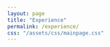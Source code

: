 ```yaml
---
layout: page
title: "Experience"
permalink: /experience/
css: "/assets/css/mainpage.css"
---
```


<div class="spacer"></div>

<!-- Step 1 -->
<div class="experience-step" data-observe>
  <div class="container">
    <div class="circle">
      <p><span class="bold-text">JSPS Research Fellow (DC1)</span><br>
      at the University of Tokyo</p>
    </div>
    <img src="/qanat_website/assets/img/custom-arrow.png" class="rotate-image fadein-up fadein-delay-2">
    <ul class="custom-bullets">
      <li><span class="bold-text">Apr 2016 - Mar 2019</span></li>
      <li>Aug 2017, Aug 2018, Visitor at Perimeter Institute</li>
      <li>Sep 2018 - Oct 2018, Visitor at Cornell University</li>
    </ul>
  </div>
</div>

<!-- Step 2 -->
<div class="experience-step" data-observe>
  <div class="container">
    <div class="circle">
      <p><span class="bold-text">Special Postdoctoral Researcher</span><br>
      at RIKEN iTHEMS (Apr 2019 - Mar 2022)</p>
      <p><span class="bold-text">Postdoctoral Researcher</span><br>
      at Cornell University (Sep 2019 - Aug 2020)</p>
    </div>
    <img src="/qanat_website/assets/img/custom-arrow2.png" class="rotate-image fadein-up fadein-delay-4">
    <div class="lists-container">
      <ul class="custom-bullets">
        <li><span class="bold-text">Apr 2019 - Mar 2022</span></li>
      </ul>
    </div>
  </div>
</div>

<!-- Step 3 -->
<div class="experience-step" data-observe>
  <div class="container">
    <div class="circle">
      <p><span class="bold-text">Research Assistant Professor</span><br>
      at Yukawa Institute for Theoretical Physics (Apr 2022 - Mar 2025)</p>
      <p><span class="bold-text">Postdoctoral Researcher</span><br>
      at Princeton University (USA) (Sep 2022 - Mar 2025)</p>
    </div>
    <img src="/qanat_website/assets/img/custom-arrow.png" class="rotate-image fadein-up fadein-delay-6">
    <ul class="custom-bullets">
      <li><span class="bold-text">Apr 2022 - Mar 2025</span></li>
      <li>JSPS Research Fellow (PD) (Apr 2022 - Sep 2022)</li>
      <li>JSPS Research Fellow (CPD) (Oct 2022 - Mar 2025)</li>
    </ul>
  </div>
</div>

<!-- Step 4 -->
<div class="experience-step" data-observe>
  <div class="container">
    <div class="circle">
      <p><span class="bold-text">Assistant Professor (tenured)</span><br>
      at the University of Osaka (Apr 2025 - present)</p>
    </div>
    <ul class="custom-bullets">
      <li>—</li>
    </ul>
  </div>
</div>

<style>
.experience-step {
  opacity: 0;
  transform: translateY(30px);
  transition: opacity 0.8s ease-out, transform 0.8s ease-out;
}
.experience-step.visible {
  opacity: 1;
  transform: translateY(0);
}
.rotate-image {
  display: block;
  margin: 10px auto 30px auto;
  width: 50px;
  height: auto;
}
.circle {
  width: 100px;
  height: 100px;
  border-radius: 50%;
  background-color: #8B4513;
  color: white;
  display: flex;
  flex-direction: column;
  justify-content: center;
  align-items: center;
  margin: 0 auto 10px auto;
  padding: 10px;
  text-align: center;
  font-size: 0.9rem;
}
.custom-bullets {
  list-style: none;
  padding: 0;
  margin: 0 auto 40px auto;
  max-width: 600px;
  text-align: left;
}
</style>

<script>
document.addEventListener("DOMContentLoaded", function () {
  const steps = document.querySelectorAll('[data-observe]');
  let delay = 0;

  const observer = new IntersectionObserver((entries, observer) => {
    entries
      .filter(entry => entry.isIntersecting)
      .sort((a, b) => a.target.offsetTop - b.target.offsetTop)
      .forEach((entry, index) => {
        setTimeout(() => {
          entry.target.classList.add("visible");
        }, delay);
        delay += 200;
        observer.unobserve(entry.target);
      });
  }, {
    threshold: 0.1
  });

  steps.forEach(step => observer.observe(step));
});
</script>
